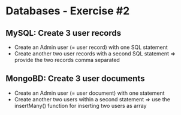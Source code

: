 # Databases - Exercise #2

## MySQL: Create 3 user records

* Create an Admin user (= user record) with one SQL statement
* Create another two user records with a second SQL statement
    => provide the two records comma separated


## MongoBD: Create 3 user documents

* Create an Admin user (= user document) with one statement
* Create another two users within a second statement
    => use the insertMany() function for inserting two users as array
